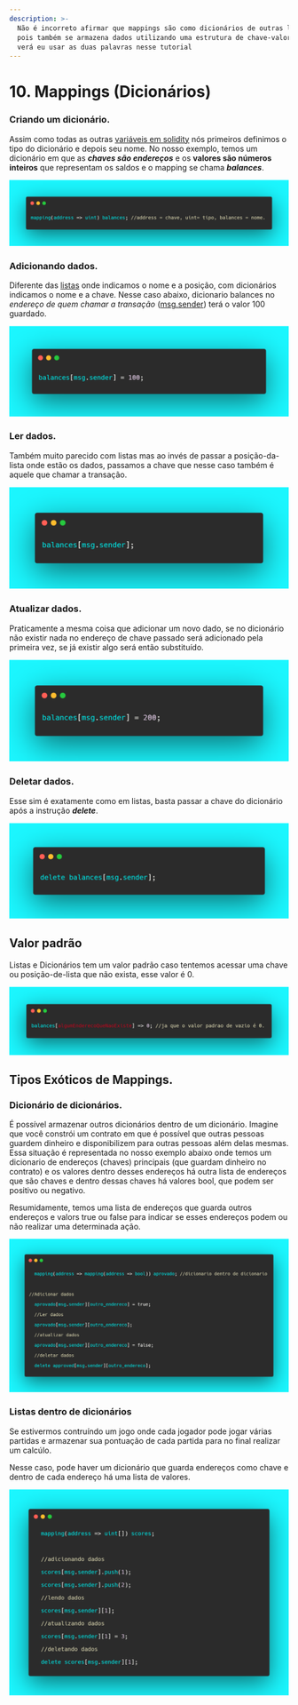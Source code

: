 ```yaml
---
description: >-
  Não é incorreto afirmar que mappings são como dicionários de outras linguagens
  pois também se armazena dados utilizando uma estrutura de chave-valor. Você
  verá eu usar as duas palavras nesse tutorial
---
```


# 10. Mappings (Dicionários)

### Criando um dicionário.

Assim como todas as outras [variáveis em solidity](tipos-de-variaveis.md) nós primeiros definimos o tipo do dicionário e depois seu nome. No nosso exemplo, temos um dicionário em que as _**chaves são endereços**_ e os **valores são números inteiros** que representam os saldos e o mapping se chama _**balances**_.

![](<../assets/image(28).png>)

### Adicionando dados.

Diferente das [listas](arrays-listas.md) onde indicamos o nome e a posição, com dicionários indicamos o nome e a chave. Nesse caso abaixo, dicionario balances no _endereço de quem chamar a transação_ ([msg.sender](variaveis-built-in-msg.sender-msg.value....md)) terá o valor 100 guardado.

![](<../assets/image(113).png>)

### Ler dados.

Também muito parecido com listas mas ao invés de passar a posição-da-lista onde estão os dados, passamos a chave que nesse caso também é aquele que chamar a transação.&#x20;



![acessar dados](<../assets/image(91).png>)

### Atualizar dados.

Praticamente a mesma coisa que adicionar um novo dado, se no dicionário não existir nada no endereço de chave passado será adicionado pela primeira vez, se já existir algo será então substituído.

![](<../assets/image(121).png>)

### Deletar dados.

Esse sim é exatamente como em listas, basta passar a chave do dicionário após a instrução _**delete**_.

![](<../assets/image(110).png>)

## Valor padrão

Listas e Dicionários tem um valor padrão caso tentemos acessar uma chave ou posição-de-lista que não exista, esse valor é 0.

![](<../assets/image(5).png>)

## Tipos Exóticos de Mappings.

### Dicionário de dicionários.

É possível armazenar outros dicionários dentro de um dicionário. Imagine que você constrói um contrato em que é possível que outras pessoas guardem dinheiro e disponibilizem para outras pessoas além delas mesmas. Essa situação é representada no nosso exemplo abaixo onde temos um dicionario de endereços (chaves) principais (que guardam dinheiro no contrato) e os valores dentro desses endereços há outra lista de endereços que são chaves e dentro dessas chaves há valores bool, que podem ser positivo ou negativo.

Resumidamente, temos uma lista de endereços que guarda outros endereços e valors true ou false para indicar se esses endereços podem ou não realizar uma determinada ação.

![](<../assets/image(98).png>)

### Listas dentro de dicionários

Se estivermos contruíndo um jogo onde cada jogador pode jogar várias partidas e armazenar sua pontuação de cada partida para no final realizar um calcúlo.

Nesse caso, pode haver um dicionário que guarda endereços como chave e dentro de cada endereço há uma lista de valores.

![](<../assets/image(85).png>)
